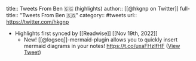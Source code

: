 title:: Tweets From Ben 🇸🇬 (highlights)
author:: [[@hkgnp on Twitter]]
full-title:: "Tweets From Ben 🇸🇬"
category:: #tweets
url:: https://twitter.com/hkgnp

- Highlights first synced by [[Readwise]] [[Nov 19th, 2022]]
	- New! [[@logseq]]-mermaid-plugin allows you to quickly insert mermaid diagrams in your notes! https://t.co/uxaFHzIfHF ([View Tweet](https://twitter.com/hkgnp/status/1492574568766394369))